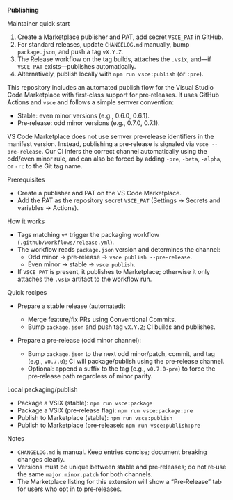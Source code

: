 **Publishing**

Maintainer quick start

1. Create a Marketplace publisher and PAT, add secret `VSCE_PAT` in GitHub.
2. For standard releases, update `CHANGELOG.md` manually, bump `package.json`, and push a tag `vX.Y.Z`.
3. The Release workflow on the tag builds, attaches the `.vsix`, and—if `VSCE_PAT` exists—publishes automatically.
4. Alternatively, publish locally with `npm run vsce:publish` (or `:pre`).

This repository includes an automated publish flow for the Visual Studio Code Marketplace with first‑class support for pre‑releases. It uses GitHub Actions and `vsce` and follows a simple semver convention:

- Stable: even minor versions (e.g., 0.6.0, 0.6.1).
- Pre‑release: odd minor versions (e.g., 0.7.0, 0.7.1).

VS Code Marketplace does not use semver pre‑release identifiers in the manifest version. Instead, publishing a pre‑release is signaled via `vsce --pre-release`. Our CI infers the correct channel automatically using the odd/even minor rule, and can also be forced by adding `-pre`, `-beta`, `-alpha`, or `-rc` to the Git tag name.

Prerequisites

- Create a publisher and PAT on the VS Code Marketplace.
- Add the PAT as the repository secret `VSCE_PAT` (Settings → Secrets and variables → Actions).

How it works

- Tags matching `v*` trigger the packaging workflow (`.github/workflows/release.yml`).
- The workflow reads `package.json` version and determines the channel:
  - Odd minor → pre‑release → `vsce publish --pre-release`.
  - Even minor → stable → `vsce publish`.
- If `VSCE_PAT` is present, it publishes to Marketplace; otherwise it only attaches the `.vsix` artifact to the workflow run.

Quick recipes

- Prepare a stable release (automated):
  - Merge feature/fix PRs using Conventional Commits.
  - Bump `package.json` and push tag `vX.Y.Z`; CI builds and publishes.

- Prepare a pre‑release (odd minor channel):
  - Bump `package.json` to the next odd minor/patch, commit, and tag (e.g., `v0.7.0`); CI will package/publish using the pre‑release channel.
  - Optional: append a suffix to the tag (e.g., `v0.7.0-pre`) to force the pre‑release path regardless of minor parity.

Local packaging/publish

- Package a VSIX (stable): `npm run vsce:package`
- Package a VSIX (pre‑release flag): `npm run vsce:package:pre`
- Publish to Marketplace (stable): `npm run vsce:publish`
- Publish to Marketplace (pre‑release): `npm run vsce:publish:pre`

Notes

- `CHANGELOG.md` is manual. Keep entries concise; document breaking changes clearly.
- Versions must be unique between stable and pre‑releases; do not re‑use the same `major.minor.patch` for both channels.
- The Marketplace listing for this extension will show a “Pre‑Release” tab for users who opt in to pre‑releases.
